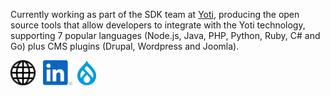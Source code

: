 Currently working as part of the SDK team at [Yoti](https://www.yoti.com), producing the open source tools that allow developers to integrate with the Yoti technology, supporting 7 popular languages (Node.js, Java, PHP, Python, Ruby, C# and Go) plus CMS plugins (Drupal, Wordpress and Joomla).

[<img src="./globe.svg" height="40px" />](https://www.davidgrayston.co.uk) &nbsp; [<img src="./li.svg" height="40px" />](https://www.linkedin.com/in/davidgrayston) &nbsp;[<img src="./drop.png" height="40px" />](http://drupal.org/u/davidgrayston)
